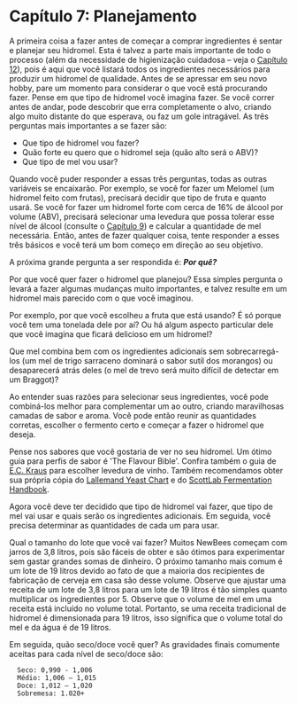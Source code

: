 # Capítulo 7: Planejamento

A primeira coisa a fazer antes de começar a comprar ingredientes é sentar e planejar seu hidromel. Esta é talvez a parte mais importante de todo o processo (além da necessidade de higienização cuidadosa – veja o [Capítulo 12](12-sanitation.md)), pois é aqui que você listará todos os ingredientes necessários para produzir um hidromel de qualidade. Antes de se apressar em seu novo hobby, pare um momento para considerar o que você está procurando fazer. Pense em que tipo de hidromel você imagina fazer. Se você correr antes de andar, pode descobrir que erra completamente o alvo, criando algo muito distante do que esperava, ou faz um gole intragável. As três perguntas mais importantes a se fazer são:

- Que tipo de hidromel vou fazer?
- Quão forte eu quero que o hidromel seja (quão alto será o ABV)?
- Que tipo de mel vou usar?

Quando você puder responder a essas três perguntas, todas as outras variáveis se encaixarão. Por exemplo, se você for fazer um Melomel (um hidromel feito com frutas), precisará decidir que tipo de fruta e quanto usará. Se você for fazer um hidromel forte com cerca de 16% de álcool por volume (ABV), precisará selecionar uma levedura que possa tolerar esse nível de álcool (consulte o [Capítulo 9](9-yeast.md)) e calcular a quantidade de mel necessária. Então, antes de fazer qualquer coisa, tente responder a esses três básicos e você terá um bom começo em direção ao seu objetivo.

A próxima grande pergunta a ser respondida é: **_Por quê?_**

Por que você quer fazer o hidromel que planejou? Essa simples pergunta o levará a fazer algumas mudanças muito importantes, e talvez resulte em um hidromel mais parecido com o que você imaginou. 

Por exemplo, por que você escolheu a fruta que está usando? É só porque você tem uma tonelada dele por aí? Ou há algum aspecto particular dele que você imagina que ficará delicioso em um hidromel?

Que mel combina bem com os ingredientes adicionais sem sobrecarregá-los (um mel de trigo sarraceno dominará o sabor sutil dos morangos) ou desaparecerá atrás deles (o mel de trevo será muito difícil de detectar em um Braggot)?

Ao entender suas razões para selecionar seus ingredientes, você pode combiná-los melhor para complementar um ao outro, criando maravilhosas camadas de sabor e aroma. Você pode então reunir as quantidades corretas, escolher o fermento certo e começar a fazer o hidromel que deseja.

Pense nos sabores que você gostaria de ver no seu hidromel. Um ótimo guia para perfis de sabor é 'The Flavour Bible'. Confira também o guia de [E.C. Kraus](https://blog.homebrewing.org/choosing-wine-yeast/) para escolher levedura de vinho. Também recomendamos obter sua própria cópia do [Lallemand Yeast Chart](../references/Quick-Yeast-References-Chart_2018_LR.pdf) e do [ScottLab Fermentation Handbook](../references/2019_Fermentation_Handbook_Canada.pdf).

Agora você deve ter decidido que tipo de hidromel vai fazer, que tipo de mel vai usar e quais serão os ingredientes adicionais. Em seguida, você precisa determinar as quantidades de cada um para usar.

Qual o tamanho do lote que você vai fazer? Muitos NewBees começam com jarros de 3,8 litros, pois são fáceis de obter e são ótimos para experimentar sem gastar grandes somas de dinheiro. O próximo tamanho mais comum é um lote de 19 litros devido ao fato de que a maioria dos recipientes de fabricação de cerveja em casa são desse volume. Observe que ajustar uma receita de um lote de 3,8 litros para um lote de 19 litros é tão simples quanto multiplicar os ingredientes por 5. Observe que o volume de mel em uma receita está incluído no volume total. Portanto, se uma receita tradicional de hidromel é dimensionada para 19 litros, isso significa que o volume total do mel e da água é de 19 litros.

Em seguida, quão seco/doce você quer? As gravidades finais comumente aceitas para cada nível de seco/doce são:

```
  Seco: 0,990 - 1,006
  Médio: 1,006 – 1,015
  Doce: 1,012 – 1,020
  Sobremesa: 1.020+
```